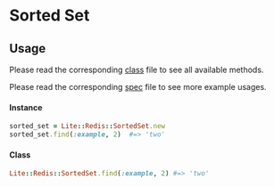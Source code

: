 # Sorted Set

## Usage

Please read the corresponding [class](https://github.com/drexed/lite-redis/blob/master/lib/lite/redis/sorted_set.rb) file to see all available methods.

Please read the corresponding [spec](https://github.com/drexed/lite-redis/blob/master/spec/lite/redis/sorted_set_spec.rb) file to see more example usages.

#### Instance
```ruby
sorted_set = Lite::Redis::SortedSet.new
sorted_set.find(:example, 2)  #=> 'two'
```

#### Class
```ruby
Lite::Redis::SortedSet.find(:example, 2) #=> 'two'
```
